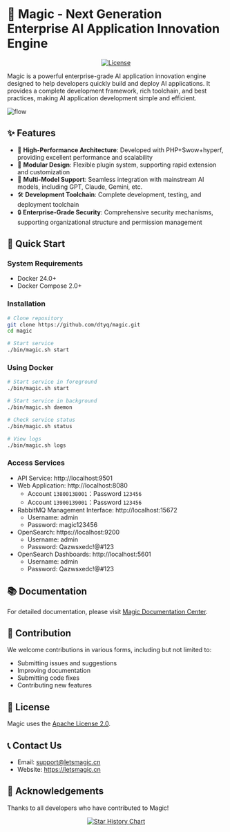 
# 🎩 Magic - Next Generation Enterprise AI Application Innovation Engine

<div align="center">

[![License](https://img.shields.io/badge/license-Apache%202.0-blue.svg)](LICENSE)
<!-- [![Docker Pulls](https://img.shields.io/docker/pulls/dtyq/magic.svg)](https://hub.docker.com/r/dtyq/magic)
[![GitHub stars](https://img.shields.io/github/stars/dtyq/magic.svg?style=social&label=Star)](https://github.com/dtyq/magic) -->

</div>

Magic is a powerful enterprise-grade AI application innovation engine designed to help developers quickly build and deploy AI applications. It provides a complete development framework, rich toolchain, and best practices, making AI application development simple and efficient.

![flow](docs/magic_flow.jpg)

## ✨ Features

- 🚀 **High-Performance Architecture**: Developed with PHP+Swow+hyperf, providing excellent performance and scalability
- 🧩 **Modular Design**: Flexible plugin system, supporting rapid extension and customization
- 🔌 **Multi-Model Support**: Seamless integration with mainstream AI models, including GPT, Claude, Gemini, etc.
- 🛠️ **Development Toolchain**: Complete development, testing, and deployment toolchain
- 🔒 **Enterprise-Grade Security**: Comprehensive security mechanisms, supporting organizational structure and permission management

## 🚀 Quick Start
  
### System Requirements
- Docker 24.0+
- Docker Compose 2.0+

### Installation

```bash
# Clone repository
git clone https://github.com/dtyq/magic.git
cd magic

# Start service
./bin/magic.sh start
```

### Using Docker

```bash
# Start service in foreground
./bin/magic.sh start

# Start service in background
./bin/magic.sh daemon

# Check service status
./bin/magic.sh status

# View logs
./bin/magic.sh logs
```

###  Access Services
- API Service: http://localhost:9501
- Web Application: http://localhost:8080
  - Account `13800138001`：Password `123456`
  - Account `13900139001`：Password `123456`
- RabbitMQ Management Interface: http://localhost:15672
  - Username: admin
  - Password: magic123456
- OpenSearch: https://localhost:9200
  - Username: admin
  - Password: Qazwsxedc!@#123
- OpenSearch Dashboards: http://localhost:5601
  - Username: admin
  - Password: Qazwsxedc!@#123 
  



## 📚 Documentation

For detailed documentation, please visit [Magic Documentation Center](http://docs.letsmagic.cn/).

## 🤝 Contribution

We welcome contributions in various forms, including but not limited to:

- Submitting issues and suggestions
- Improving documentation
- Submitting code fixes
- Contributing new features

## 📄 License

Magic uses the [Apache License 2.0](LICENSE).

## 📞 Contact Us

- Email: support@letsmagic.cn
- Website: https://letsmagic.cn

## 🙏 Acknowledgements

Thanks to all developers who have contributed to Magic!

<div align="center">

[![Star History Chart](https://api.star-history.com/svg?repos=dtyq/magic&type=Date)](https://star-history.com/#dtyq/magic&Date)

</div>

